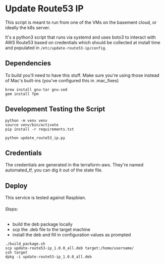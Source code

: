 # Update Route53 IP

This script is meant to run from one of the VMs on the basement cloud, or ideally the k8s server.

It's a python3 script that runs via systemd and uses boto3 to interact with AWS Route53 based on credentials which should be collected at install time and populated in `/etc/update-route53-ip/config`.  


## Dependencies

To build you'll need to have this stuff.  Make sure you're using those instead of Mac's built-ins (you've configured this in .mac_fixes)

```
brew install gnu-tar gnu-sed
gem install fpm
```

## Development Testing the Script

```
python -m venv venv
source venv/bin/activate
pip install -r requirements.txt

python update_route53_ip.py
```

## Credentials

The credentials are generated in the terraform-aws.  They're named automated_tf, you can dig it out of the state file.


## Deploy

This service is tested against Raspbian.  

###### Steps:
- build the deb package locally
- scp the .deb file to the target machine
- install the deb and fill in configuration values as prompted

```
./build_package.sh
scp update-route53-ip_1.0.0_all.deb target:/home/username/
ssh target
dpkg -i update-route53-ip_1.0.0_all.deb
```
